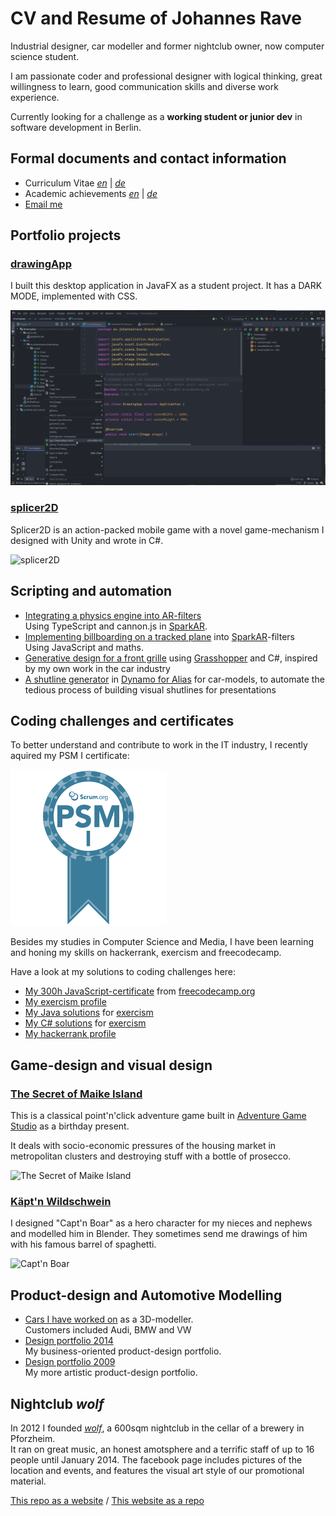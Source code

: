# CV and Resume of Johannes Rave

Industrial designer, car modeller and former nightclub owner, now computer science student.

I am passionate coder and professional designer with logical thinking, great willingness to learn, good communication skills and diverse work experience.

Currently looking for a challenge as a __working student or junior dev__ in software development in Berlin.

## Formal documents and contact information

- Curriculum Vitae _[en](./documents/CV_johannesRave_EN.pdf)_ \| _[de](./documents/CV_johannesRave_DE.pdf)_
- Academic achievements _[en](./documents/210324_johannesRave_AcademicAchievement_EN.pdf)_ \| _[de](./documents/210324_johannesRave_Notenspiegel_DE.pdf)_
- [Email me](mailto:johannes.rave@gmail.com)

## Portfolio projects

### [drawingApp](https://github.com/johannesrave/drawingApp)

I built this desktop application in JavaFX as a student project. It has a DARK MODE, implemented with CSS.
  
![drawingApp demo](https://raw.githubusercontent.com/johannesrave/drawingApp/master/drawingApp_demo.gif)

### [splicer2D](https://github.com/johannesrave/splicer2D)

Splicer2D is an action-packed mobile game with a novel game-mechanism I designed with Unity and wrote in C#.

![splicer2D](https://user-images.githubusercontent.com/31467653/110180080-6f2da580-7e09-11eb-9f53-6b7d64f11f0b.gif)  

## Scripting and automation

- [Integrating a physics engine into AR-filters]()  
  Using TypeScript and cannon.js in [SparkAR](https://sparkar.facebook.com/ar-studio/).
- [Implementing billboarding on a tracked plane]() into [SparkAR](https://sparkar.facebook.com/ar-studio/)-filters  
  Using JavaScript and maths.
- [Generative design for a front grille](https://github.com/johannesrave/curriculum_vitae/tree/main/parametric_grille) using [Grasshopper](https://www.grasshopper3d.com/) and C#, inspired by my own work in the car industry
- [A shutline generator]() in [Dynamo for Alias](https://knowledge.autodesk.com/support/alias-products/learn-explore/caas/CloudHelp/cloudhelp/2019/ENU/Alias-Modeling/files/GUID-853BF189-CB9D-48C9-BF84-D4B62A4352C7-htm.html) for car-models, to automate the tedious process of building visual shutlines for presentations

## Coding challenges and certificates

To better understand and contribute to work in the IT industry, I recently aquired my PSM I certificate:

[![My Professional Scrum Master I](./assets/psmi.png)](https://www.scrum.org/certificates/643511)

Besides my studies in Computer Science and Media, I have been learning and honing my skills on hackerrank, exercism and freecodecamp.

Have a look at my solutions to coding challenges here:

- [My 300h JavaScript-certificate](https://www.freecodecamp.org/certification/johannesrave/javascript-algorithms-and-data-structures) from [freecodecamp.org](freecodecamp.org)
- [My exercism profile](https://exercism.io/profiles/johannesrave)
- [My Java solutions](https://github.com/johannesrave/ExercismJavaTrack) for [exercism](https://exercism.io/)
- [My C# solutions](https://github.com/johannesrave/ExercismCSharpTrack) for [exercism](https://exercism.io/)
- [My hackerrank profile](https://www.hackerrank.com/johannes_rave)

## Game-design and visual design

### [The Secret of Maike Island](https://www.adventuregamestudio.co.uk/site/games/game/2517-the-secret-of-maike-island/)

This is a classical point'n'click adventure game built in [Adventure Game Studio](https://www.adventuregamestudio.co.uk/) as a birthday present.

It deals with socio-economic pressures of the housing market in metropolitan clusters and destroying stuff with a bottle of prosecco.

![The Secret of Maike Island](https://user-images.githubusercontent.com/31467653/110179054-b87cf580-7e07-11eb-9700-16acd22ade5b.gif)  

### [Käpt'n Wildschwein](./captn_boar/)

I designed "Capt'n Boar" as a hero character for my nieces and nephews and modelled him in Blender. They sometimes send me drawings of him with his famous barrel of spaghetti.

![Capt'n Boar](./game_design/captn_boar/captn_boar_02.gif)

## Product-design and Automotive Modelling

- [Cars I have worked on](./product_design/README.md) as a 3D-modeller.  
  Customers included Audi, BMW and VW
- [Design portfolio 2014](./product_design/2014_portfolio_johannesRave_low.pdf)  
  My business-oriented product-design portfolio.
- [Design portfolio 2009](./product_design/2009_portfolio_johannesRave_low.pdf)  
  My more artistic product-design portfolio.

## Nightclub _wolf_

In 2012 I founded [_wolf_](https://www.facebook.com/wolfimbuch), a 600sqm nightclub in the cellar of a brewery in Pforzheim.  
It ran on great music, an honest amotsphere and a terrific staff of up to 16 people until January 2014.
The facebook page includes pictures of the location and events, and features the visual art style of our promotional material.

[This repo as a website](https://johannesrave.github.io) / [This website as a repo](https://github.com/johannesrave/johannesrave.github.io)
